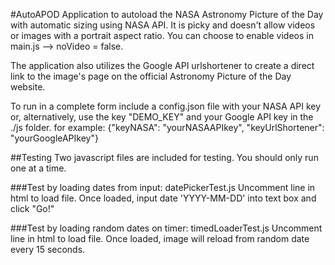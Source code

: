 #AutoAPOD
Application to autoload the NASA Astronomy Picture of the Day with automatic sizing using NASA API. It is picky and doesn't allow videos or images with a portrait aspect ratio. You can choose to enable videos in main.js --> noVideo = false.

The application also utilizes the Google API urlshortener to create a direct link to the image's page on the official Astronomy Picture of the Day website.

To run in a complete form include a config.json file with your NASA API key or, alternatively, use the key "DEMO_KEY" and your Google API key in the ./js folder. for example: {"keyNASA": "yourNASAAPIkey", "keyUrlShortener": "yourGoogleAPIkey"}

##Testing
Two javascript files are included for testing. You should only run one at a time.

###Test by loading dates from input: datePickerTest.js
Uncomment line in html to load file. Once loaded, input date 'YYYY-MM-DD' into text box and click "Go!"

###Test by loading random dates on timer: timedLoaderTest.js
Uncomment line in html to load file. Once loaded, image will reload from random date every 15 seconds.
